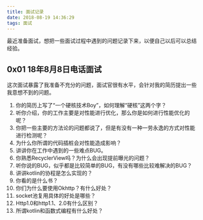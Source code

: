 ```yaml
---
title: 面试记录
date: 2018-08-19 14:36:29
tags: 面试
---
```

最近准备面试，想把一些面试过程中遇到的问题记录下来，以便自己以后可以总结经验。
## 0x01 18年8月8日电话面试
这次面试暴露了我准备不充分的问题，面试官很有水平，会针对我的简历提出一些我意想不到的问题。
1. 你的简历上写了“一个硬核技术Boy”，如何理解“硬核”这两个字？
2. 听你介绍，你的工作主要是对性能进行优化，那么你是如何进行性能优化的呢？
3. 你把一些主要的方法论的问题都说了，但是有没有一种一劳永逸的方式对性能进行检测呢？
4. 为什么你所谓的代码插桩会对性能造成影响？
5. 讲讲你在工作中遇到的一些难点BUG。
6. 你熟悉RecyclerView吗？为什么会出现提前曝光的问题？
7. 听你说的BUG，似乎都是比较简单的BUG，有没有哪些比较难解决的BUG？
8. 讲讲kotlin的协程是怎么实现的？
9. 你看的是什么书？
10. 你们为什么要使用Okhttp？有什么好处？
11. socket池复用具体的好处是哪些？
12. Http1.0和http1.1、2.0有什么区别？
13. 所谓kotlin和函数式编程有什么好处？